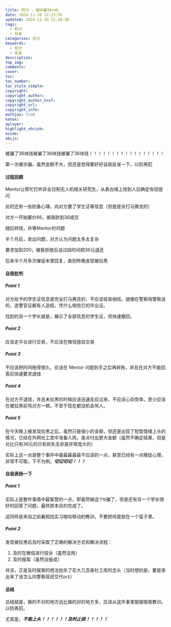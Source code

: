 ```yaml
---
title: 检讨 - 被诈骗36rmb
date: 2024-11-30 22:23:50
updated: 2024-11-30 22:28:50
tags:
  - 检讨
  - 反省
categories: 检讨
keywords:
  - 检讨
  - 反省
description: 
top_img:
comments:
cover:
toc:
toc_number:
toc_style_simple:
copyright:
copyright_author:
copyright_author_href:
copyright_url:
copyright_info:
mathjax: true
katex:
aplayer:
highlight_shrink:
aside:
abcjs:
---
```


被骗了36块钱被骗了36块钱被骗了36块钱！！！！！！！！！！！！！！！！！

第一次被诈骗，虽然金额不大，但还是觉得要好好自我反省一下，以防再犯

#### 过程回顾

Mentor让帮忙打听非全日制无人机相关研究生，从表白墙上捞到人后确定有偿提问

此时还有一些防备心理，向对方要了学生证等信息（但是是全打马赛克的）

对方一开始要价66，被我砍到36成交

随后转钱，并等Mentor的问题

半个月后，发出问题，对方认为问题太多太复杂

要求加到200，被我拒绝后说过段时间把36元退还

后来半个月多次催促未曾回复，直到昨晚发现被拉黑

#### 自我批判

##### Point 1

对方给予的学生证信息是完全打马赛克的，不应该轻易相信。就像在警察局警察说的，连警官证都有人造假，凭什么相信它的毕业证。

找到的另一个学长就是，展示了全部信息的学生证，但快速撤回。

##### Point 2

应该走平台进行交易，不应该在微信擅自交易

##### Point 3

不应该把时间拖得很久，应该在 Mentor 问题到手之后再转账，并且在对方不能回答后快速要求退钱

##### Point 4

在对方不退钱，并且未拉黑的时候应该迅速反应过来，不应该心存侥幸。至少应该在被拉黑前骂对方一顿，不至于现在都没机会骂人。

##### Point 5

在今天晚上被发现拉黑之后，虽然只是很小的金额，但还是出现了短暂情绪上头的情况，已经在外网社工库中准备人肉，差点付出更大金额（虽然不确定结果，但是对比只有36元的已有损失无非是非常庞大的）

实际上这一点是整个事件中最最最最最不应该的一点，甚至已经有一点赌徒心理，非常不可取，下不为例，***切记切记！！！***

#### 自我表扬一下

##### Point 1

实际上是整件事情中最智慧的一点，即虽然被这个b骗了，但是还有另一个学长很好的回答了问题，最终原本目的完成了。

这同样是来自之前暑假找实习梭哈移动的教训，不要把鸡蛋放在一个篮子里。

##### Point 2

发现被拉黑后及时采取了正确的解决方式和解决流程：

1. 及时在微信进行投诉（虽然没用）
2. 及时报案（虽然没报成）

并且，正是及时报案的想法扼杀了花大几百查社工库的念头（当时想的是，要是查出来了该怎么向警察叔叔交代orz）

#### 总结

总结就是，做的不对的地方远比做的对的地方多，应该从这件事里狠狠吸取教训，以防再犯。

尤其是，***不能上头！！！！！！及时止损！！！！！***